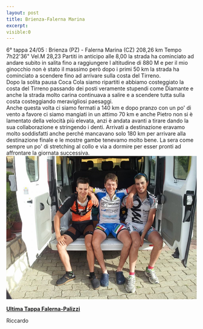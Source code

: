 ```yaml
---
layout: post
title: Brienza-Falerna Marina
excerpt: 
visible:0
---
```


6° tappa 24/05 : Brienza (PZ) - Falerna Marina (CZ) 208,26 km Tempo 7h22'36" Vel.M 28,23
Partiti in anticipo alle 8,00 la strada ha cominciato ad andare subito in salita fino a raggiungere l altitudine di 880 M e per il mio ginocchio non è stato il massimo però dopo i primi 50 km la strada ha cominciato a scendere fino ad arrivare sulla costa del Tirreno.<br> 
Dopo la solita pausa Coca Cola siamo ripartiti e abbiamo costeggiato la costa del Tirreno passando dei posti veramente stupendi come Diamante e anche la strada molto carina continuava a salire e a scendere tutta sulla costa costeggiando meravigliosi paesaggi.<br>
Anche questa volta ci siamo fermati a 140 km e dopo pranzo con un po' di vento a favore ci siamo mangiati in un attimo 70 km e anche Pietro non si è lamentato della velocità più elevata, anzi è andata avanti a tirare dando la sua collaborazione e stringendo i denti. Arrivati a destinazione eravamo molto soddisfatti anche perché mancavano solo 180 km per arrivare alla destinazione finale e le mostre gambe tenevamo molto bene. La sera come sempre un po' di stretching al collo e via a dormire per esser pronti ad affrontare la giornata successiva.<br>
<a href="/images/giroitalia/falerna.jpg"><img class="postimg" src="/images/giroitalia/falerna.jpg"></a>

<a href="/2014/05/26/7Tappa"><P class="correlatedPost"><b>Ultima Tappa Falerna-Palizzi</b></P></a>
Riccardo 
